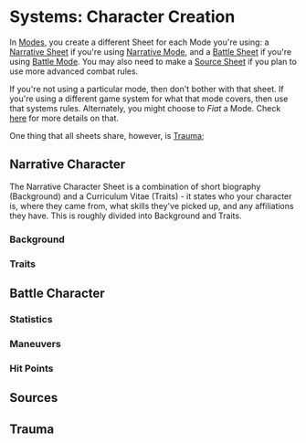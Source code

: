 # Systems: Character Creation

In [Modes](Modes.md), you create a different Sheet for each Mode you're using: a [Narrative Sheet](Sheets.Narrative.md) if you're using [Narrative Mode](Mode.Narrative.md), and a [Battle Sheet](Sheets.Battle.md) if you're using [Battle Mode](Mode.Battle.md). You may also need to make a [Source Sheet](Sheets.Source.md) if you plan to use more advanced combat rules.

If you're not using a particular mode, then don't bother with that sheet. If you're using a different game system for what that mode covers, then use that systems rules. Alternately, you might choose to *Fiat* a Mode. Check [here](z.Optional.Fiat.md) for more details on that.

One thing that all sheets share, however, is [Trauma](Systems.Trauma.md);

## Narrative Character

The Narrative Character Sheet is a combination of short biography (Background) and a Curriculum Vitae (Traits) - it states who your character is, where they came from, what skills they've picked up, and any affiliations they have. This is roughly divided into Background and Traits.

### Background

### Traits

## Battle Character

### Statistics

### Maneuvers

### Hit Points

## Sources

## Trauma